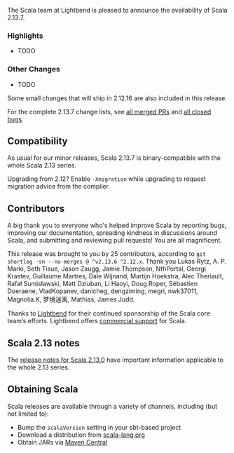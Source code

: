 The Scala team at Lightbend is pleased to announce the availability of Scala 2.13.7.

### Highlights

* TODO

### Other Changes

* TODO

Some small changes that will ship in 2.12.16 are also included in this release.

For the complete 2.13.7 change lists, see [all merged PRs](https://github.com/scala/scala/pulls?q=is%3Amerged%20milestone%3A2.13.7) and [all closed bugs](https://github.com/scala/bug/issues?utf8=%E2%9C%93&q=is%3Aclosed+milestone%3A2.13.7).

## Compatibility

As usual for our minor releases, Scala 2.13.7 is binary-compatible with the whole Scala 2.13 series.

Upgrading from 2.12? Enable `-Xmigration` while upgrading to request migration advice from the compiler.

## Contributors

A big thank you to everyone who's helped improve Scala by reporting bugs, improving our documentation, spreading kindness in discussions around Scala, and submitting and reviewing pull requests! You are all magnificent.

This release was brought to you by 25 contributors, according to `git shortlog -sn --no-merges @ ^v2.13.6 ^2.12.x`. Thank you Lukas Rytz, A. P. Marki, Seth Tisue, Jason Zaugg, Jamie Thompson, NthPortal, Georgi Krastev, Guillaume Martres, Dale Wijnand, Martijn Hoekstra, Alec Theriault, Rafał Sumisławski, Matt Dziuban, Li Haoyi, Doug Roper, Sébastien Doeraene, VladKopanev, danicheg, dengziming, megri, nwk37011, Magnolia.K, 梦境迷离, Mathias, James Judd.

Thanks to [Lightbend](https://www.lightbend.com/scala) for their continued sponsorship of the Scala core team’s efforts. Lightbend offers [commercial support](https://www.lightbend.com/lightbend-platform-subscription) for Scala.

## Scala 2.13 notes

The [release notes for Scala 2.13.0](https://github.com/scala/scala/releases/v2.13.0) have important information applicable to the whole 2.13 series.

## Obtaining Scala

Scala releases are available through a variety of channels, including (but not limited to):

* Bump the `scalaVersion` setting in your sbt-based project
* Download a distribution from [scala-lang.org](http://scala-lang.org/download/2.13.6.html)
* Obtain JARs via [Maven Central](http://search.maven.org/#search%7Cga%7C1%7Cg%3A%22org.scala-lang%22%20AND%20v%3A%222.13.6%22)

